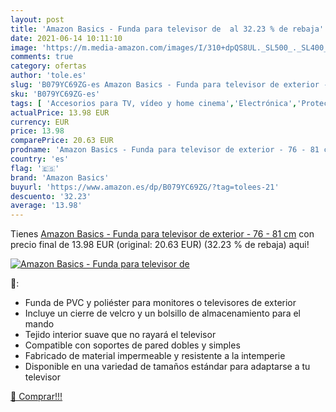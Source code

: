 ```yaml
---
layout: post
title: 'Amazon Basics - Funda para televisor de  al 32.23 % de rebaja'
date: 2021-06-14 10:11:10
image: 'https://m.media-amazon.com/images/I/310+dpQS8UL._SL500_._SL400_.jpg'
comments: true
category: ofertas
author: 'tole.es'
slug: 'B079YC69ZG-es Amazon Basics - Funda para televisor de exterior - 76 - 81 cm'
sku: 'B079YC69ZG-es'
tags: [ 'Accesorios para TV, vídeo y home cinema','Electrónica','Protectores de pantalla de TV','TV, vídeo y home cinema','amazon basics','televisor', ]
actualPrice: 13.98 EUR
currency: EUR
price: 13.98
comparePrice: 20.63 EUR
prodname: 'Amazon Basics - Funda para televisor de exterior - 76 - 81 cm'
country: 'es'
flag: '🇪🇸'
brand: 'Amazon Basics'
buyurl: 'https://www.amazon.es/dp/B079YC69ZG/?tag=tolees-21'
descuento: '32.23'
average: '13.98'
---
```


Tienes [Amazon Basics - Funda para televisor de exterior - 76 - 81 cm](https://www.amazon.es/dp/B079YC69ZG/?tag=tolees-21) con precio final de  13.98 EUR (original: 20.63 EUR) (32.23 %  de rebaja) aqui!

[![Amazon Basics - Funda para televisor de ](https://m.media-amazon.com/images/I/310+dpQS8UL._SL500_._SL400_.jpg)](https://www.amazon.es/dp/B079YC69ZG/?tag=tolees-21)

🔎:

- Funda de PVC y poliéster para monitores o televisores de exterior
- Incluye un cierre de velcro y un bolsillo de almacenamiento para el mando
- Tejido interior suave que no rayará el televisor
- Compatible con soportes de pared dobles y simples
- Fabricado de material impermeable y resistente a la intemperie
- Disponible en una variedad de tamaños estándar para adaptarse a tu televisor

[🛒 Comprar!!!](https://www.amazon.es/dp/B079YC69ZG/?tag=tolees-21)
